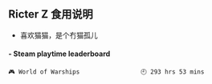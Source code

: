 ## Ricter Z 食用说明
- 喜欢猫猫，是个冇猫孤儿

<!-- steam-box start -->
#### - Steam playtime leaderboard
```text
🎮 World of Warships                 🕘 293 hrs 53 mins
```
<!-- Powered by https://github.com/YouEclipse/steam-box . -->
<!-- steam-box end -->
